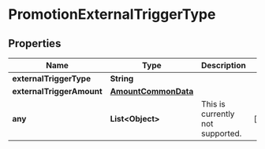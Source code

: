 # PromotionExternalTriggerType

## Properties
Name | Type | Description | Notes
------------ | ------------- | ------------- | -------------
**externalTriggerType** | **String** |  | 
**externalTriggerAmount** | [**AmountCommonData**](AmountCommonData.md) |  | 
**any** | **List&lt;Object&gt;** | This is currently not supported. |  [optional]
